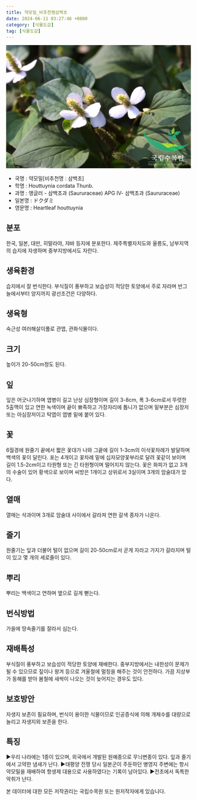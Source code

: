 ```yaml
---
title: 약모밀_비추천명삼백초
date: 2024-06-11 03:27:46 +0800
category: [식물도감]
tag: [식물도감]
---
```




![약모밀[비추천명 : 삼백초]](/assets/img/fileUpload/plants/basic/Saururaceae/Houttuynia/6435/1_th2.JPG)
- 국명 : 약모밀[비추천명 : 삼백초]
- 학명 : Houttuynia cordata Thunb.
- 과명 : 앵글러 - 삼백초과 (Saururaceae) APG Ⅳ- 삼백초과 (Saururaceae)
- 일본명 : ドクダミ
- 영문명 : Heartleaf houttuynia


## 분포
한국, 일본, 대만, 히말라야, 쟈바 등지에 분포한다. 
제주특별자치도와 울릉도, 남부지역의 습지에 자생하며 중부지방에서도 자란다.
## 생육환경
습지에서 잘 번식한다. 부식질이 풍부하고 보습성이 적당한 토양에서 주로 자라며 반그늘에서부터 양지까지 광선조건은 다양하다.
## 생육형
숙근성 여러해살이풀로 관엽, 관화식물이다.
## 크기
높이가 20-50cm정도 된다.
## 잎
잎은 어긋나기하며 엽병이 길고 난상 심장형이며 길이 3-8cm, 폭 3-6cm로서 뚜렷한 5출맥이 있고 연한 녹색이며 끝이 뾰족하고 가장자리에 톱니가 없으며 밑부분은 심장저 또는 아심장저이고 탁엽이 엽병 밑에 붙어 있다.
## 꽃
6월경에 원줄기 끝에서 짧은 꽃대가 나와 그끝에 길이 1-3cm의 이삭꽃차례가 발달하며 백색의 꽃이 달린다. 포는 4개이고 꽃차례 밑에 십자모양꽃부리로 달려 꽃같이 보이며 길이 1.5-2cm이고 타원형 또는 긴 타원형이며 떨어지지 않는다. 꽃은 화피가 없고 3개의 수술이 있어 황색으로 보이며 씨방은 1개이고 상위로서 3실이며 3개의 암술대가 았다.
## 열매
열매는 삭과이며 3개로 암술대 사이에서 갈라져 연한 갈색 종자가 나온다.
## 줄기
원줄기는 잎과 더불어 털이 없으며 길이 20-50cm로서 곧게 자라고 가지가 갈라지며 털이 있고 몇 개의 세로줄이 있다.
## 뿌리
뿌리는 백색이고 연하며 옆으로 길게 뻗는다.
## 번식방법
가을에 땅속줄기를 잘라서 심는다.
## 재배특성
부식질이 풍부하고 보습성이 적당한 토양에 재배한다. 중부지방에서는 내한성이 문제가 될 수 있으므로 짚이나 왕겨 등으로 겨울철에 멀칭을 해주는 것이 안전하다. 가끔 지상부가 동해를 받아 봄철에 새싹이 나오는 것이 늦어지는 경우도 있다.
## 보호방안
자생지 보존이 필요하며, 번식이 용이한 식물이므로 인공증식에 의해 개체수를 대량으로 늘리고 자생지외 보존을 한다.
## 특징
▶우리 나라에는 1종이 있으며, 외국에서 개발된 원예종으로 무늬변종이 있다. 잎과 줄기에서 고약한 냄새가 난다.
▶태평양 전쟁 당시 일본군이 주둔하던 병영지 주변에는 항시 약모밀을 재배하여 항생제 대용으로 사용하였다는 기록이 남아있다.
▶전초에서 독특한 악취가 난다.






본 데이터에 대한 모든 저작권리는 국립수목원 또는 원저작자에게 있습니다.
